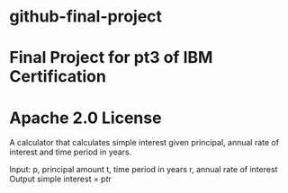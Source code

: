 # github-final-project
# Final Project for pt3 of IBM Certification
# Apache 2.0 License

A calculator that calculates simple interest given principal, annual rate of interest and time period in years.

Input:
   p, principal amount
   t, time period in years
   r, annual rate of interest
Output
   simple interest = p*t*r
